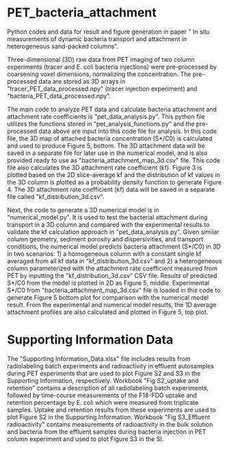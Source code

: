 # PET_bacteria_attachment
Python codes and data for result and figure generation in paper " In situ measurements of dynamic bacteria transport and attachment in heterogeneous sand-packed columns".

Three-dimensional (3D) raw data from PET imaging of two column experiments (tracer and E. coli bacteria injections) were pre-processed by coarsening voxel dimensions, normalizing the concentration. The pre-processed data are stored as 3D arrays in "tracer_PET_data_processed.npy" (tracer injection experiment) and "bacteria_PET_data_processed.npy". 

The main code to analyze PET data and calculate bacteria attachment and attachment rate coefficients is "pet_data_analysis.py". This python file utilizes the functions stored in "pet_analysis_functions.py" and the pre-processed data above are input into this code file for analysis. In this code file, the 3D map of attached bacteria concentration (S*/C0) is calculated and used to produce Figure 5, bottom. The 3D attachment data will be saved in a separate file for later use in the numerical model, and is also provided ready to use as "bacteria_attachment_map_3d.csv" file. This code file also calculates the 3D attachment rate coefficient (kf). Figure 3 is plotted based on the 2D slice-average kf and the distribution of kf values in the 3D column is plotted as a probability density function to generate Figure 4. The 3D attachment rate coefficient (kf) data will be saved in a separate file called "kf_distribution_3d.csv".

Next, the code to generate a 3D numerical model is in "numerical_model.py". It is used to test the bacterial attachment during transport in a 3D column and compared with the experimental results to validate the kf calculation approach in "pet_data_analysis.py". Given similar column geometry, sediment porosity and dispersivities, and transport conditions, the numerical model predicts bacteria attachment (S*/C0) in 3D in two scenarios: 1) a homogeneous column with a constant single kf averaged from all kf data in "kf_distribution_3d.csv" and 2) a heterogeneous column parameterized with the attachment rate coefficient measured from PET by inputting the "kf_distribution_3d.csv" CSV file. Results of predicted S*/C0 from the model is plotted in 2D as Figure 5, middle. Experimental S*/C0 from "bacteria_attachment_map_3d.csv" file is loaded in this code to generate Figure 5 bottom plot for comparison with the numerical model result. From the experimental and numerical model results, the 1D average attachment profiles are also calculated and plotted in Figure 5, top plot.

# Supporting Information Data
The "Supporting Information_Data.xlsx" file includes results from radiolabeling batch experiments and radioactivity in effluent autosamples during PET experiments that are used to plot Figure S2 and S3 in the Supporting Information, respectively. Workbook "Fig S2_uptake and retention" contains a description of all radiolabeling batch experiments, followed by time-course measurements of the F18-FDG uptake and retention percentage by E. coli which were measured from triplicate samples. Uptake and retention results from these experiments are used to plot Figure S2 in the Supporting Information. Workbook "Fig S3_Effluent radioactivity" contains measurements of radioactivity in the bulk solution and bacteria from the effluent samples during bacteria injection in PET column experiment and used to plot Figure S3 in the SI.


